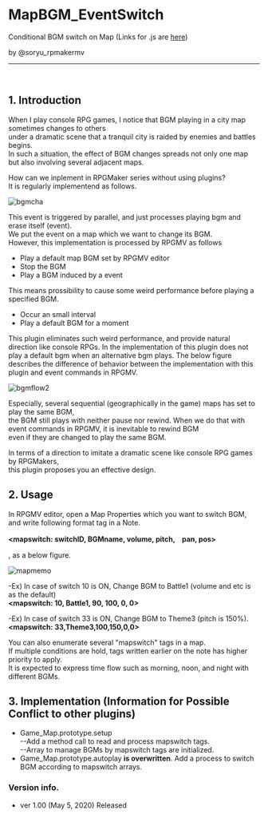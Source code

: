 # MapBGM_EventSwitch
Conditional BGM switch on Map (Links for .js are [here](https://github.com/soryu-rmv/MapBGM_EventSwitch))

by @soryu_rpmakermv

-------------------------------------------------

<br>

## 1. Introduction

When I play console RPG games, I notice that BGM playing in a city map sometimes changes to others    
under a dramatic scene that a tranquil city is raided by enemies and battles begins.     
In such a situation, the effect of BGM changes spreads not only one map but also involving several adjacent maps. 


How can we inplement in RPGMaker series without using plugins?    
It is regularly implementend as follows. 

![bgmcha](https://user-images.githubusercontent.com/64351233/81460279-446dc300-91df-11ea-90aa-b40e5d190751.png)

This event is triggered by parallel, and just processes playing bgm and erase itself (event).    
We put the event on a map which we want to change its BGM.    
However, this implementation is processed by RPGMV as follows

- Play a default map BGM set by RPGMV editor
- Stop the BGM
- Play a BGM induced by a event

This means prossibility to cause some weird performance before playing a specified BGM.

- Occur an small interval
- Play a default BGM for a moment

This plugin eliminates such weird performance, and provide natural direction like console RPGs.
In the implementation of this plugin does not play a default bgm when an alternative bgm plays.
The below figure describes the difference of behavior between the implementation with this plugin and event commands in RPGMV.

![bgmflow2](https://user-images.githubusercontent.com/64351233/81463464-d03e1a00-91f4-11ea-9ffb-425fcc88df49.png)

Especially, several sequential (geographically in the game) maps has set to play the same BGM,  
the BGM still plays with neither pause nor rewind.
When we do that with event commands in RPGMV, it is inevitable to rewind BGM    
even if they are changed to play the same BGM.

In terms of a direction to imitate a dramatic scene like console RPG games by RPGMakers,   
this plugin proposes you an effective design.



## 2. Usage

In RPGMV editor, open a Map Properties which you want to switch BGM,   
and write following format tag in a Note.

**<mapswitch: switchID, BGMname, volume, pitch,　pan, pos>**   

, as a below figure.

![mapmemo](https://user-images.githubusercontent.com/64351233/81460548-0ffb0680-91e1-11ea-93fb-1ec1d4df2087.png)



-Ex) In case of switch 10 is ON, Change BGM to Battle1 (volume and etc is as the default)    
**<mapswitch: 10, Battle1, 90, 100, 0, 0>**    

-Ex) In case of switch 33 is ON, Change BGM to Theme3 (pitch is 150%).     
**<mapswitch: 33,Theme3,100,150,0,0>**   



You can also enumerate several "mapswitch" tags in a map.    
If multiple conditions are hold, tags written earlier on the note has higher priority to apply.     
It is expected to express time flow such as morning, noon, and night with different BGMs.     


 ## 3. Implementation (Information for Possible Conflict to other plugins)
 
- Game_Map.prototype.setup    
 --Add a method call to read and process mapswitch tags.  
 --Array to manage BGMs by mapswitch tags are initialized.   
- Game_Map.prototype.autoplay **is overwritten**.
  Add a process to switch BGM according to mapswitch arrays.
  
  
 ### Version info.
 - ver 1.00  (May 5, 2020)  Released
